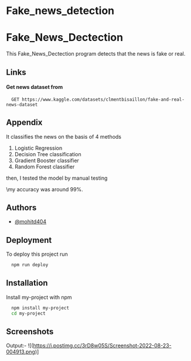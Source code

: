 # Fake_news_detection


# Fake_News_Dectection

This Fake_News_Dectection program detects that the news is fake or real.


## Links

#### Get news dataset from 

```http
  GET https://www.kaggle.com/datasets/clmentbisaillon/fake-and-real-news-dataset
```



## Appendix

It classifies the news on the basis of 4 methods

1. Logistic Regression 
2. Decision Tree classification
3. Gradient Booster classifier
4. Random Forest classifier
 
 then, I tested the model by manual testing
 
 \my accuracy was around 99%.
 

## Authors

- [@mohitd404](https://github.com/mohitd404)


## Deployment

To deploy this project run

```bash
  npm run deploy
```


## Installation

Install my-project with npm

```bash
  npm install my-project
  cd my-project
```
    
## Screenshots
Output:-
![(https://i.postimg.cc/3rD8w05S/Screenshot-2022-08-23-004913.png)]
 


